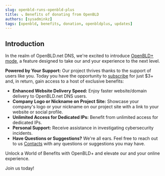 ```yaml
---
slug: openbld-runs-openbld-plus
title: ↘ Benefits of donating from OpenBLD
authors: [sysadminkz]
tags: [openbld, benefits, donation, openbldplus, updates]
---
```


## Introduction
In the realm of OpenBLD.net DNS, we're excited to introduce [OpenBLD+ mode](/docs/overwiew/openbld-plus), a feature designed to take our and your experience to the next level.

**Powered by Your Support:**
Our project thrives thanks to the support of users like you. 
Today you have the opportunity to [subscribe](/docs/donation) for just $3+ and, in return, gain access to a host of exclusive benefits:

- **Enhanced Website Delivery Speed:** Enjoy faster website/domain delivery to OpenBLD.net DNS users.
- **Company Logo or Nickname on Project Site:** Showcase your company's logo or your nickname on our project site with a link to your website or social profile.
- **Unlimited Access for Dedicated IPs:** Benefit from unlimited access for dedicated IPs.
- **Personal Support:** Receive assistance in investigating cybersecurity incidents.
- **Have Questions or Suggestions?** We're all ears. Feel free to reach out to us [Contacts](/docs/contacts) with any questions or suggestions you may have.

Unlock a World of Benefits with OpenBLD+ and elevate our and your online experience. 

Join us today!
